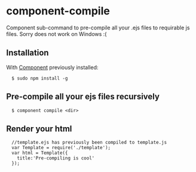 component-compile
=================

Component sub-command to pre-compile all your .ejs files to requirable js files.  Sorry does not work on Windows :(

## Installation

  With [Component](http://github.com/component/component) previously installed:
```
  $ sudo npm install -g
```

## Pre-compile all your ejs files recursively

```
  $ component compile <dir>
```

## Render your html

```
  //template.ejs has previously been compiled to template.js
  var Template = require('./template');
  var html = Template({
    title:'Pre-compiling is cool'
  });

```
